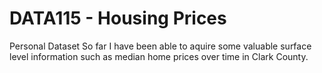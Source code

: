 # DATA115 - Housing Prices
Personal Dataset
So far I have been able to aquire some valuable surface level information such as median home prices over time in Clark County.

